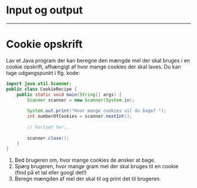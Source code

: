 # Input og output

---

# Cookie opskrift

Lav et Java program der kan beregne den mængde mel der skal bruges i en cookie opskrift, afhængigt af hvor mange cookies der skal laves. Du kan tage udgangspunkt i flg. kode:

```java
import java.util.Scanner;
public class CookieRecipe {
    public static void main(String[] args) {
        Scanner scanner = new Scanner(System.in);
        
        System.out.print("Hvor mange cookies vil du bage? ");
        int numberOfCookies = scanner.nextInt();
        
        // Fortsæt her...
        
        scanner.close();
    }
}
```
1. Bed brugeren om, hvor mange cookies de ønsker at bage.
2. Spørg brugeren, hvor mange gram mel der skal bruges til en cookie (find på et tal eller googl det!)
3. Beregn mængden af mel der skal til og print det til brugeren.

